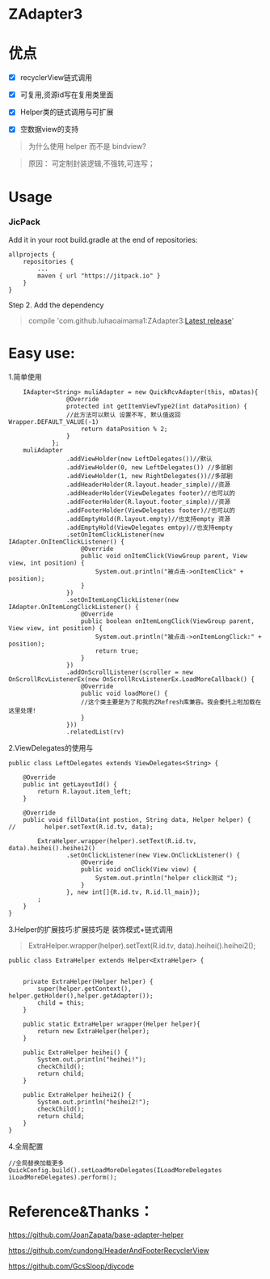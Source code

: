 # ZAdapter3

# 优点

-[x] recyclerView链式调用

-[x] 可复用,资源id写在复用类里面

-[x] Helper类的链式调用与可扩展

-[x] 空数据view的支持

> 为什么使用 helper 而不是 bindview?

> 原因： 可定制封装逻辑,不强转,可连写；

# Usage

### JicPack
Add it in your root build.gradle at the end of repositories:

	allprojects {
		repositories {
			...
			maven { url "https://jitpack.io" }
		}
	}
Step 2. Add the dependency
> compile 'com.github.luhaoaimama1:ZAdapter3:[Latest release](https://github.com/luhaoaimama1/ZAdapter3/releases)'
    

# Easy use:

1.简单使用

```
    IAdapter<String> muliAdapter = new QuickRcvAdapter(this, mDatas){
                @Override
                protected int getItemViewType2(int dataPosition) {
                //此方法可以默认 设置不写, 默认值返回Wrapper.DEFAULT_VALUE(-1)
                    return dataPosition % 2;
                }
            };
    muliAdapter
                .addViewHolder(new LeftDelegates())//默认
                .addViewHolder(0, new LeftDelegates()) //多部剧
                .addViewHolder(1, new RightDelegates())//多部剧
                .addHeaderHolder(R.layout.header_simple)//资源
                .addHeaderHolder(ViewDelegates footer)//也可以的
                .addFooterHolder(R.layout.footer_simple)//资源
                .addFooterHolder(ViewDelegates footer)//也可以的
                .addEmptyHold(R.layout.empty)//也支持empty 资源
                .addEmptyHold(ViewDelegates emtpy)//也支持empty
                .setOnItemClickListener(new IAdapter.OnItemClickListener() {
                    @Override
                    public void onItemClick(ViewGroup parent, View view, int position) {
                        System.out.println("被点击->onItemClick" + position);
                    }
                })
                .setOnItemLongClickListener(new IAdapter.OnItemLongClickListener() {
                    @Override
                    public boolean onItemLongClick(ViewGroup parent, View view, int position) {
                        System.out.println("被点击->onItemLongClick:" + position);
                        return true;
                    }
                })
                .addOnScrollListener(scroller = new OnScrollRcvListenerEx(new OnScrollRcvListenerEx.LoadMoreCallback() {
                    @Override
                    public void loadMore() {
                    //这个类主要是为了和我的ZRefresh库兼容。我会委托上啦加载在这里处理!
                    }
                }))
                .relatedList(rv)
```

2.ViewDelegates的使用与

```
public class LeftDelegates extends ViewDelegates<String> {

    @Override
    public int getLayoutId() {
        return R.layout.item_left;
    }

    @Override
    public void fillData(int postion, String data, Helper helper) {
//        helper.setText(R.id.tv, data);

        ExtraHelper.wrapper(helper).setText(R.id.tv, data).heihei().heihei2()
                .setOnClickListener(new View.OnClickListener() {
                    @Override
                    public void onClick(View view) {
                        System.out.println("helper click测试 ");
                    }
                }, new int[]{R.id.tv, R.id.ll_main});
        ;
    }
}

```

3.Helper的扩展技巧:扩展技巧是 装饰模式+链式调用

> ExtraHelper.wrapper(helper).setText(R.id.tv, data).heihei().heihei2();

```
public class ExtraHelper extends Helper<ExtraHelper> {


    private ExtraHelper(Helper helper) {
        super(helper.getContext(), helper.getHolder(),helper.getAdapter());
        child = this;
    }

    public static ExtraHelper wrapper(Helper helper){
        return new ExtraHelper(helper);
    }

    public ExtraHelper heihei() {
        System.out.println("heihei!");
        checkChild();
        return child;
    }

    public ExtraHelper heihei2() {
        System.out.println("heihei2!");
        checkChild();
        return child;
    }
}

```

4.全局配置

    //全局替换加载更多
    QuickConfig.build().setLoadMoreDelegates(ILoadMoreDelegates iLoadMoreDelegates).perform();


# Reference&Thanks：
https://github.com/JoanZapata/base-adapter-helper

https://github.com/cundong/HeaderAndFooterRecyclerView

https://github.com/GcsSloop/diycode